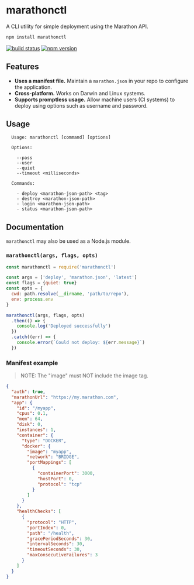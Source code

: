 # marathonctl

A CLI utility for simple deployment using the Marathon API.

```sh
npm install marathonctl
```

[![build status](https://img.shields.io/travis/mariuslundgard/marathonctl/master.svg?style=flat-square)](https://travis-ci.org/mariuslundgard/marathonctl)
[![npm version](https://img.shields.io/npm/v/marathonctl.svg?style=flat-square)](https://www.npmjs.com/package/marathonctl)

## Features

* **Uses a manifest file.** Maintain a `marathon.json` in your repo to configure the application.
* **Cross-platform.** Works on Darwin and Linux systems.
* **Supports promptless usage.** Allow machine users (CI systems) to deploy using options such as username and password.

## Usage

```
  Usage: marathonctl [command] [options]

  Options:

    --pass
    --user
    --quiet
    --timeout <milliseconds>

  Commands:

    - deploy <marathon-json-path> <tag>
    - destroy <marathon-json-path>
    - login <marathon-json-path>
    - status <marathon-json-path>
```

## Documentation

`marathonctl` may also be used as a Node.js module.

### `marathonctl(args, flags, opts)`

```js
const marathonctl = require('marathonctl')

const args = ['deploy', 'marathon.json', 'latest']
const flags = {quiet: true}
const opts = {
  cwd: path.resolve(__dirname, 'path/to/repo'),
  env: process.env
}

marathonctl(args, flags, opts)
  .then(() => {
    console.log('Deployed successfully')
  })
  .catch((err) => {
    console.error(`Could not deploy: ${err.message}`)
  })
```

### Manifest example

> NOTE: The "image" must NOT include the image tag.

```json
{
  "auth": true,
  "marathonUrl": "https://my.marathon.com",
  "app": {
    "id": "/myapp",
    "cpus": 0.1,
    "mem": 64,
    "disk": 0,
    "instances": 1,
    "container": {
      "type": "DOCKER",
      "docker": {
        "image": "myapp",
        "network": "BRIDGE",
        "portMappings": [
          {
            "containerPort": 3000,
            "hostPort": 0,
            "protocol": "tcp"
          }
        ]
      }
    },
    "healthChecks": [
      {
        "protocol": "HTTP",
        "portIndex": 0,
        "path": "/health",
        "gracePeriodSeconds": 30,
        "intervalSeconds": 30,
        "timeoutSeconds": 30,
        "maxConsecutiveFailures": 3
      }
    ]
  }
}
```
